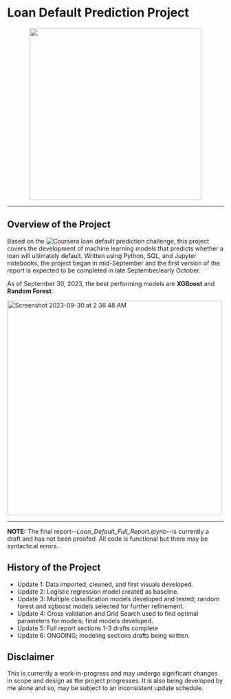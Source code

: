 # Loan Default Prediction Project

<div id="header" align="center">
  <img src="https://media.giphy.com/media/72HahsJD4atSE/giphy.gif" width="400"/>
</div>

---

## Overview of the Project

Based on the ![Coursera loan default prediction challenge]('https://www.coursera.org/projects/data-science-coding-challenge-loan-default-prediction#details'), this project covers the development of machine learning models that predicts whether a loan will ultimately default. Written using Python, SQL, and Jupyter notebooks, the project began in mid-September and the first version of the report is expected to be completed in late September/early October.

As of September 30, 2023, the best performing models are **XGBoost** and **Random Forest**:

<div>
<img width="499" alt="Screenshot 2023-09-30 at 2 36 48 AM" src="https://github.com/Habeus-Crimpus/Loan_default/assets/96104109/c993bdcd-cdcb-466d-b088-8b9a37cd0c01">
</div>

---

**NOTE:** The final report--*Loan_Default_Full_Report.ipynb*--is currently a draft and has not been proofed. All code is functional but there may be syntactical errors.

## History of the Project

* Update 1: Data imported, cleaned, and first visuals developed.
* Update 2: Logistic regression model created as baseline.
* Update 3: Multiple classification models developed and tested; random forest and xgboost models selected for further refinement.
* Update 4: Cross validation and Grid Search used to find optimal parameters for models; final models developed.
* Update 5: Full report sections 1-3 drafts complete
* Update 6: ONGOING; modeling sections drafts being written.

## Disclaimer

This is currently a work-in-progress and may undergo significant changes in scope and design as the project progresses. It is also being developed by me alone and so, may be subject to an inconsistent update schedule.
